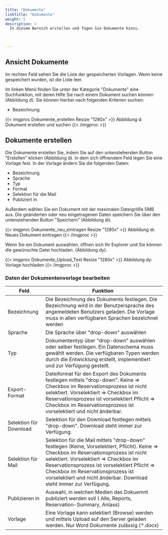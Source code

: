 ```yaml
---
title: "Dokumente"
linkTitle: "Dokumente"
weight: 5
description: >
  In diesem Bereich erstellen und fügen Sie Dokumente hinzu.   
 


---
```

## Ansicht Dokumente
Im rechten Feld sehen Sie die Liste der gespeicherten Vorlagen. Wenn keine gespeichert wurden, ist die Liste leer.

Im linken Menü finden Sie unter der Kategorie "Dokumente" eine Suchfunktion, mit deren Hilfe Sie nach einem Dokument suchen können (Abbildung d). Sie können hierbei nach folgenden Kriterien suchen: 

* Bezeichnung

{{< imgproc Dokumente_erstellen Resize "1280x" >}}
Abbildung d: Dokument erstellen und suchen
{{< /imgproc >}}

## Dokumente erstellen
Die Dokumente erstellen Sie, indem Sie auf den untenstehenden Button "Erstellen" klicken (Abbildung d). In dem sich öffnendem Feld legen Sie eine Vorlage fest. 
In der Vorlage ändern Sie die folgenden Daten: 
* Bezeichnung
* Sprache
* Typ
* Format
* Selektion für die Mail
* Publiziert in 

Außerdem wählen Sie ein Dokument mit der maximalen Dateigröße 5MB aus. Die geänderten oder neu eingetragenen Daten speichern Sie über den untenstehenden Button "Speichern" (Abbildung di).


{{< imgproc Dokumente_neu_eintragen Resize "1280x" >}}
Abbildung di: Neues Dokument eintragen 
{{< /imgproc >}}

Wenn Sie ein Dokument auswählen, öffnen sich Ihr Explorer und Sie können die gewünschte Datei hochladen. (Abbildung dy).

{{< imgproc Dokumente_Upload_Test Resize "1280x" >}}
Abbildung dy: Vorlage hochladen 
{{< /imgproc >}}

### Daten der Dokumentenvorlage bearbeiten
| Feld         | Funktion         | 
| ------------- |-------------  | 
| Bezeichnung          | Die Bezeichnung des Dokuments festlegen. Die Bezeichnung wird in der Benutzersprache des angemeldeten Benutzers geladen. Die Vorlage muss in allen verfügbaren Sprachen bezeichnet werden | 
| Sprache   | Die Sprache über "drop-down" auswählen     |  
| Typ  | Dokumententyp über  "drop-down" auswählen oder selber festlegen. Ein Datenschema muss gewählt werden. Die verfügbaren Typen werden durch die Entwicklung erstellt, implementiert und zur Verfügung gestellt. |  
| Export-Format   |  Dateiformat für den Export des Dokuments festlegen mittels "drop-down". Keine => Checkbox im Reservationsprozess ist nicht selektiert. Vorselektiert => Checkbox im Reservationsprozess ist vorselektiert Pflicht => Checkbox im Reservationsprozess ist vorselektiert und nicht änderbar.  |  
| Selektion für Download | Selektion für den Download festlegen mittels "drop-down". Download steht immer zur Verfügung.   |  
| Selektion für Mail   |   Selektion für die Mail mittels "drop-down" festlegen (Keine, Vorselektiert, Pflicht). Keine => Checkbox im Reservationsprozess ist nicht selektiert. Vorselektiert => Checkbox im Reservationsprozess ist vorselektiert Pflicht => Checkbox im Reservationsprozess ist vorselektiert und nicht änderbar. Download steht immer zur Verfügung.  |  
| Publizieren in     |   Auswahl, in welchen Medien das Dokuemnt publiziert werden soll ( Alle, Reports, Reservation-Summary, Anlass)   |  
| Vorlage   | Eine Vorlage kann selektiert (Browse) werden und mittels Upload auf den Server geladen werden. Nur Word Dokumente zulässig (*.docx)   |  




